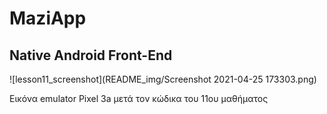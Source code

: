 # MaziApp
## Native Android Front-End

![lesson11_screenshot](README_img/Screenshot 2021-04-25 173303.png)

Εικόνα emulator Pixel 3a μετά τον κώδικα του 11ου μαθήματος


